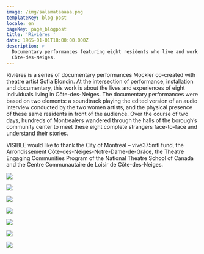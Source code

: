 ```yaml
---
image: /img/salamataaaaa.png
templateKey: blog-post
locale: en
pageKey: page_blogpost
title: 'Rivières '
date: 1965-01-01T18:00:00.000Z
description: >
  Documentary performances featuring eight residents who live and work in
  Côte-des-Neiges.
---
```

Rivières is a series of documentary performances Mockler co-created with theatre artist Sofia Blondin. At the intersection of performance, installation and documentary, this work is about the lives and experiences of eight individuals living in Côte-des-Neiges. The documentary performances were based on two elements: a soundtrack playing the edited version of an audio interview conducted by the two women artists, and the physical presence of these same residents in front of the audience. Over the course of two days, hundreds of Montrealers wandered through the halls of the borough’s community center to meet these eight complete strangers face-to-face and understand their stories. 

VISIBLE would like to thank the City of Montreal – vive375mtl fund, the Arrondissement Côte-des-Neiges-Notre-Dame-de-Grâce, the Theatre Engaging Communities Program of the National Theatre School of Canada and the Centre Communautaire de Loisir de Côte-des-Neiges.

![](/img/jun.jpg)

![](/img/eunice-copy.jpg)

![](/img/modibo-copy.jpeg)

![](/img/wasen-copy.jpg)

![](/img/mado.jpg)

![](/img/madeleine-copy.jpg)

![](/img/marc-copy.jpg)
